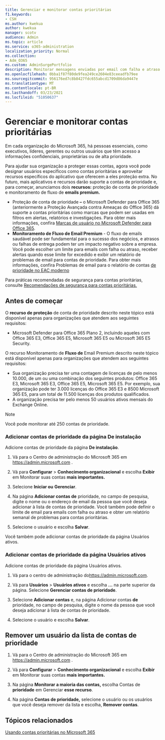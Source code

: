 ```yaml
---
title: Gerenciar e monitorar contas prioritárias
f1.keywords:
- CSH
ms.author: kwekua
author: kwekua
manager: scotv
audience: Admin
ms.topic: article
ms.service: o365-administration
localization_priority: Normal
ms.collection:
- Adm_O365
ms.custom: AdminSurgePortfolio
description: Monitorar mensagens enviadas por email com falha e atraso enviadas para ou de contas com alto impacto comercial.
ms.openlocfilehash: 0bba1f87f80de9fea249ce2604e83ceeadfb79ee
ms.sourcegitcommit: 956176ed7c8b8427fdc655abcd1709d86da9447e
ms.translationtype: MT
ms.contentlocale: pt-BR
ms.lasthandoff: 03/23/2021
ms.locfileid: "51050637"
---
```

# <a name="manage-and-monitor-priority-accounts"></a>Gerenciar e monitorar contas prioritárias

Em cada organização do Microsoft 365, há pessoas essenciais, como executivos, líderes, gerentes ou outros usuários que têm acesso a informações confidenciais, proprietárias ou de alta prioridade.

Para ajudar sua organização a proteger essas contas, agora você pode designar usuários específicos como contas prioritárias e aproveitar recursos específicos do aplicativo que oferecem a eles proteção extra. No futuro, mais aplicativos e recursos darão suporte a contas de prioridade e, para começar, anunciamos dois **recursos:** proteção de conta de prioridade e monitoramento de fluxo de **emails premium.**

- Proteção de conta de prioridade **–** o Microsoft Defender para Office 365 (anteriormente a Proteção Avançada contra Ameaças do Office 365) dá suporte a contas prioritárias como marcas que podem ser usadas em filtros em alertas, relatórios e investigações. Para obter mais informações, confira [Marcas de usuário no Microsoft Defender para Office 365](../../security/defender-365-security/user-tags.md).
- **Monitoramento de Fluxo de Email Premium** - O fluxo de emails saudável pode ser fundamental para o sucesso dos negócios, e atrasos ou falhas de entrega podem ter um impacto negativo sobre a empresa. Você pode escolher um limite para emails com falha ou atraso, receber alertas quando esse limite for excedido e exibir um relatório de problemas de email para contas de prioridade. Para obter mais informações, confira Problemas de email para o relatório de contas [de prioridade no EAC moderno](/exchange/monitoring/mail-flow-reports/mfr-email-issues-for-priority-accounts-report)

Para práticas recomendadas de segurança para contas prioritárias, consulte [Recomendações de segurança para contas prioritárias.](../../security/defender-365-security/security-recommendations-for-priority-accounts.md)

## <a name="before-you-begin"></a>Antes de começar

O **recurso de proteção** de conta de prioridade descrito neste tópico está disponível apenas para organizações que atendem aos seguintes requisitos:

- Microsoft Defender para Office 365 Plano 2, incluindo aqueles com Office 365 E3, Office 365 E5, Microsoft 365 E5 ou Microsoft 365 E5 Security.

O recurso Monitoramento de **Fluxo de** Email Premium descrito neste tópico está disponível apenas para organizações que atendem aos seguintes requisitos:

- Sua organização precisa ter uma contagem de licenças de pelo menos 10.000, de um ou uma combinação dos seguintes produtos: Office 365 E3, Microsoft 365 E3, Office 365 E5, Microsoft 365 E5. Por exemplo, sua organização pode ter 3.000 licenças do Office 365 E3 e 8500 Microsoft 365 E5, para um total de 11.500 licenças dos produtos qualificados.
- A organização precisa ter pelo menos 50 usuários ativos mensais do Exchange Online.

> [!NOTE]
> Você pode monitorar até 250 contas de prioridade.

### <a name="add-priority-accounts-from-the-setup-page"></a>Adicionar contas de prioridade da página De instalação

Adicione contas de prioridade da página **De instalação**.

1. Vá para o Centro de administração do Microsoft 365 em <a href="https://go.microsoft.com/fwlink/p/?linkid=2024339" target="_blank">https://admin.microsoft.com</a> .

2. Vá para **Configurar**  >  **Conhecimento organizacional** e escolha **Exibir** em Monitorar suas contas **mais importantes.**

3. Selecione **Iniciar ou** **Gerenciar**.

4. Na página **Adicionar contas de** prioridade, no campo de pesquisa, digite o nome ou o endereço de email da pessoa que você deseja adicionar à lista de contas de prioridade. Você também pode definir o limite de email para emails com falha ou atraso e obter um relatório semanal de problemas para contas prioritárias.

5. Selecione o usuário e escolha **Salvar**.

Você também pode adicionar contas de prioridade da página Usuários ativos.

### <a name="add-priority-accounts-from-active-users-page"></a>Adicionar contas de prioridade da página Usuários ativos

Adicione contas de prioridade da página Usuários ativos.

1. Vá para o centro de administração do<a href="https://go.microsoft.com/fwlink/p/?linkid=2024339" target="_blank">https://admin.microsoft.com</a>.

2. Vá para **Usuários**  >  **Usuários ativos** e escolha **...** na parte superior da página. Selecione **Gerenciar contas de prioridade**.

3. Selecione **Adicionar contas** e, na página Adicionar contas **de** prioridade, no campo de pesquisa, digite o nome da pessoa que você deseja adicionar à lista de contas de prioridade.

4. Selecione o usuário e escolha **Salvar**.

## <a name="remove-a-user-from-the-priority-accounts-list"></a>Remover um usuário da lista de contas de prioridade

1. Vá para o Centro de administração do Microsoft 365 em <a href="https://go.microsoft.com/fwlink/p/?linkid=2024339" target="_blank">https://admin.microsoft.com</a> .

2. Vá para **Configurar**  >  **Conhecimento organizacional** e escolha **Exibir** em Monitorar suas contas **mais importantes.**

3. Na página **Monitorar a maioria das contas,** escolha Contas de **prioridade** em Gerenciar **esse recurso**.

4. Na página **Contas de prioridade,** selecione o usuário ou os usuários que você deseja remover da lista e escolha, **Remover contas**.

## <a name="related-topics"></a>Tópicos relacionados

[Usando contas prioritárias no Microsoft 365](https://techcommunity.microsoft.com/t5/microsoft-365-blog/using-priority-accounts-in-microsoft-365/ba-p/1873314)
